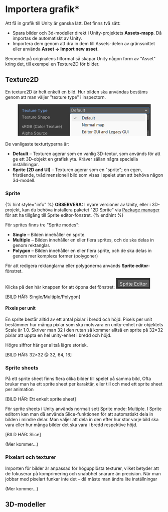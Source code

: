 # Importera grafik\*

Att få in grafik till Unity är ganska lätt. Det finns två sätt:

* Spara bilder och 3d-modeller direkt i Unity-projektets **Assets-mapp**. Då importas de automatiskt av Unity.
* Importera dem genom att dra in dem till Assets-delen av gränssnittet eller använda **Asset → Import new asset**.

Beroende på originalens filformat så skapar Unity någon form av "Asset" kring det, till exempel en Texture2D för bilder.

## Texture2D

En texture2D är helt enkelt en bild. Hur bilden ska användas bestäms genom att man väljer "texture type" i inspectorn.

<figure><img src="../.gitbook/assets/image (4) (3).png" alt=""><figcaption></figcaption></figure>

De vanligaste texturtyperna är:

* **Default** – Texturen agerar som en vanlig 3D-textur, som används för att ge ett 3D-objekt en grafisk yta. Kräver sällan några speciella inställningar.
* **Sprite (2D and UI)** – Texturen agerar som en "sprite"; en egen, fristående, tvådimensionell bild som visas i spelet utan att behöva någon 3d-modell.

### Sprite

{% hint style="info" %}
**OBSERVERA:** I nyare versioner av Unity, eller i 3D-projekt, kan du behöva installera paketet "2D Sprite" via [Package manager](../andra-funktioner/package-manager.md) för att ha tillgång till Sprite editor-fönstret.
{% endhint %}

För sprites finns tre "Sprite modes":

* **Single** – Bilden innehåller en sprite.
* **Multiple** – Bilden innehåller en eller flera sprites, och de ska delas in genom rektanglar.
* **Polygon** – Bilden innehåller en eller flera sprite, och de ska delas in genom mer komplexa former (polygoner)

För att redigera rektanglarna eller polygonerna används **Sprite editor**-fönstret.

Klicka på den här knappen för att öppna det fönstret: ![](<../.gitbook/assets/image (6).png>)

\[BILD HÄR: Single/Multiple/Polygon]

#### Pixels per unit

En sprite består alltid av ett antal pixlar i bredd och höjd. Pixels per unit bestämmer hur många pixlar som ska motsvara en unity-enhet när objektets Scale är 1.0. Skriver man 32 i den rutan så kommer alltså en sprite på 32×32 pixlar att uppta en hel unity-enhet i bredd och höjd.

Högre siffror här ger alltså lägre storlek.

\[BILD HÄR: 32×32 @ 32, 64, 16]

### Sprite sheets

På ett sprite sheet finns flera olika bilder till spelet på samma bild, Ofta brukar man ha ett sprite sheet per karaktär, eller till och med ett sprite sheet per animation

\[BILD HÄR: Ett enkelt sprite sheet]

För sprite sheets i Unity används normalt sett Sprite mode: Multiple. I Sprite editorn kan man då använda Slice-funktionen för att automatiskt dela in bilden i mindre delar. Man väljer att dela in den efter hur stor varje bild ska vara eller hur många bilder det ska vara i bredd respektive höjd.

\[BILD HÄR: Slice]

(Mer kommer…)

### Pixelart och texturer

Importen för bilder är anpassad för högupplösta texturer, vilket betyder att de fokuserar på komprimering och snabbhet snarare än precision. När man jobbar med pixelart funkar inte det – då måste man ändra lite inställningar

(Mer kommer…)

## 3D-modeller

